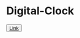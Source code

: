 # Digital-Clock
<button><a href=" https://rahul-maharjan.github.io/Digital-Clock/">Link</a></button> 
